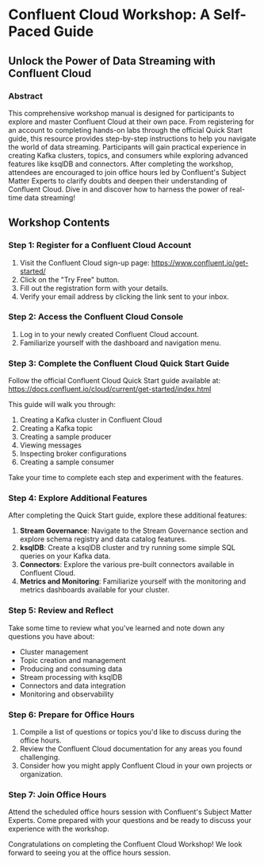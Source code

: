 # Confluent Cloud Workshop: A Self-Paced Guide

## Unlock the Power of Data Streaming with Confluent Cloud

### Abstract

This comprehensive workshop manual is designed for participants to explore and master Confluent Cloud at their own pace. From registering for an account to completing hands-on labs through the official Quick Start guide, this resource provides step-by-step instructions to help you navigate the world of data streaming. Participants will gain practical experience in creating Kafka clusters, topics, and consumers while exploring advanced features like ksqlDB and connectors. After completing the workshop, attendees are encouraged to join office hours led by Confluent's Subject Matter Experts to clarify doubts and deepen their understanding of Confluent Cloud. Dive in and discover how to harness the power of real-time data streaming!

## Workshop Contents

### Step 1: Register for a Confluent Cloud Account

1. Visit the Confluent Cloud sign-up page: https://www.confluent.io/get-started/
2. Click on the "Try Free" button.
3. Fill out the registration form with your details.
4. Verify your email address by clicking the link sent to your inbox.

### Step 2: Access the Confluent Cloud Console

1. Log in to your newly created Confluent Cloud account.
2. Familiarize yourself with the dashboard and navigation menu.

### Step 3: Complete the Confluent Cloud Quick Start Guide

Follow the official Confluent Cloud Quick Start guide available at:
https://docs.confluent.io/cloud/current/get-started/index.html

This guide will walk you through:

1. Creating a Kafka cluster in Confluent Cloud
2. Creating a Kafka topic
3. Creating a sample producer
4. Viewing messages
5. Inspecting broker configurations
6. Creating a sample consumer

Take your time to complete each step and experiment with the features.

### Step 4: Explore Additional Features

After completing the Quick Start guide, explore these additional features:

1. **Stream Governance**: Navigate to the Stream Governance section and explore schema registry and data catalog features.
2. **ksqlDB**: Create a ksqlDB cluster and try running some simple SQL queries on your Kafka data.
3. **Connectors**: Explore the various pre-built connectors available in Confluent Cloud.
4. **Metrics and Monitoring**: Familiarize yourself with the monitoring and metrics dashboards available for your cluster.

### Step 5: Review and Reflect

Take some time to review what you've learned and note down any questions you have about:
- Cluster management
- Topic creation and management
- Producing and consuming data
- Stream processing with ksqlDB
- Connectors and data integration
- Monitoring and observability

### Step 6: Prepare for Office Hours

1. Compile a list of questions or topics you'd like to discuss during the office hours.
2. Review the Confluent Cloud documentation for any areas you found challenging.
3. Consider how you might apply Confluent Cloud in your own projects or organization.

### Step 7: Join Office Hours

Attend the scheduled office hours session with Confluent's Subject Matter Experts. Come prepared with your questions and be ready to discuss your experience with the workshop.

Congratulations on completing the Confluent Cloud Workshop! We look forward to seeing you at the office hours session.
